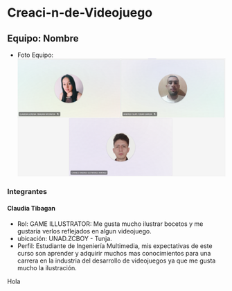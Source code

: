 # Creaci-n-de-Videojuego

## Equipo: Nombre

- Foto Equipo: ![Foto Equipo!](/equipo.png)
 
### Integrantes

#### Claudia Tibagan
 - Rol: GAME ILLUSTRATOR: Me gusta mucho ilustrar bocetos y  me gustaria verlos reflejados en algun videojuego.
 - ubicación: UNAD.ZCBOY - Tunja.
 - Perfil: Estudiante de Ingeniería Multimedia,  mis expectativas de este curso son aprender y adquirir muchos mas conocimientos para una carrera en la industria del desarrollo de videojuegos ya que me gusta mucho la ilustración.

 Hola